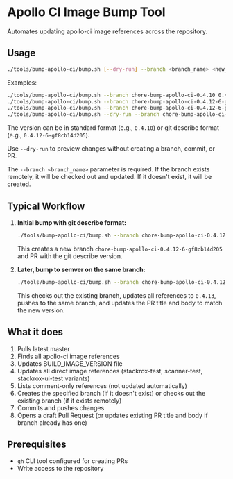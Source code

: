# Apollo CI Image Bump Tool

Automates updating apollo-ci image references across the repository.

## Usage

```bash
./tools/bump-apollo-ci/bump.sh [--dry-run] --branch <branch_name> <new_version>
```

Examples:

```bash
./tools/bump-apollo-ci/bump.sh --branch chore-bump-apollo-ci-0.4.10 0.4.10
./tools/bump-apollo-ci/bump.sh --branch chore-bump-apollo-ci-0.4.12-6-gf8cb14d205 0.4.12-6-gf8cb14d205
./tools/bump-apollo-ci/bump.sh --branch chore-bump-apollo-ci-0.4.12-6-gf8cb14d205 0.4.13
./tools/bump-apollo-ci/bump.sh --dry-run --branch chore-bump-apollo-ci-0.4.10 0.4.10
```

The version can be in standard format (e.g., `0.4.10`) or git describe format (e.g., `0.4.12-6-gf8cb14d205`).

Use `--dry-run` to preview changes without creating a branch, commit, or PR.

The `--branch <branch_name>` parameter is required. If the branch exists remotely, it will be checked out and updated. If it doesn't exist, it will be created.

## Typical Workflow

1. **Initial bump with git describe format:**

   ```bash
   ./tools/bump-apollo-ci/bump.sh --branch chore-bump-apollo-ci-0.4.12-6-gf8cb14d205 0.4.12-6-gf8cb14d205
   ```

   This creates a new branch `chore-bump-apollo-ci-0.4.12-6-gf8cb14d205` and PR with the git describe version.

2. **Later, bump to semver on the same branch:**

   ```bash
   ./tools/bump-apollo-ci/bump.sh --branch chore-bump-apollo-ci-0.4.12-6-gf8cb14d205 0.4.13
   ```

   This checks out the existing branch, updates all references to `0.4.13`, pushes to the same branch, and updates the PR title and body to match the new version.

## What it does

1. Pulls latest master
2. Finds all apollo-ci image references
3. Updates BUILD_IMAGE_VERSION file
4. Updates all direct image references (stackrox-test, scanner-test, stackrox-ui-test variants)
5. Lists comment-only references (not updated automatically)
6. Creates the specified branch (if it doesn't exist) or checks out the existing branch (if it exists remotely)
7. Commits and pushes changes
8. Opens a draft Pull Request (or updates existing PR title and body if branch already has one)

## Prerequisites

- `gh` CLI tool configured for creating PRs
- Write access to the repository
